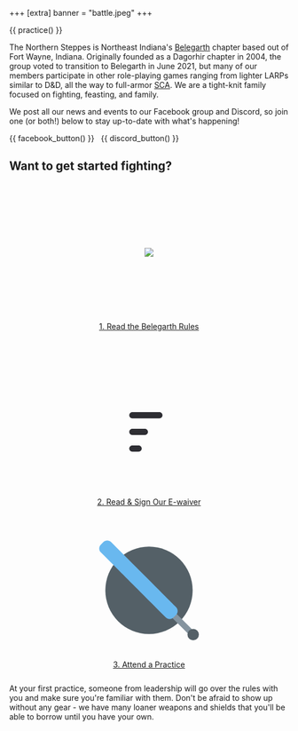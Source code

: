 +++
[extra]
banner = "battle.jpeg"
+++

<style>
.cards {
    display: grid;
    /* align-items: center; */
    grid-template-columns: repeat(auto-fit, minmax(310px, 1fr));
    grid-template-rows: repeat(auto-fit, minmax(300px, 1fr));
    grid-gap: 1rem;
    /* grid-auto-flow: dense; */
    margin-bottom: 1rem;
    align-items: flex-start;
}
.card {
    /* max-width: 310px; */
    border-radius: 10px;
    overflow: hidden;
    background: var(--entry);
    padding: 0px 10px 10px 10px;
    text-align: center;
}
.card:hover {
    background: var(--code-bg);
}
.card a {
    display: block;
    height: 100%;
    box-shadow: none;
}
.card .image {
    height: 250px;
    width: 100%;
    display: grid;
    align-items: center;
}
.card .image img, .card .image svg {
    margin: 0px auto;
}
</style>

{{ practice() }}

The Northern Steppes is Northeast Indiana's [Belegarth](https://www.belegarth.com/) chapter based out of Fort Wayne, Indiana. Originally founded as a Dagorhir chapter in 2004, the group voted to transition to Belegarth in June 2021, but many of our members participate in other role-playing games ranging from lighter LARPs similar to D&D, all the way to full-armor [SCA](https://www.sca.org/). We are a tight-knit family focused on fighting, feasting, and family.

We post all our news and events to our Facebook group and Discord, so join one (or both!) below to stay up-to-date with what's happening!

{{ facebook_button() }}
&nbsp;
{{ discord_button() }}

## Want to get started fighting? 

<div class="cards">

<div class="card">
    <a href="https://www.belegarth.com/rules">
    <div class="image">
    <img src="/bmcs.png" />
    </div>
    1. Read the Belegarth Rules
    </a>
</div>

<div class="card">
    <a href="https://docs.google.com/forms/d/e/1FAIpQLSeWSaM0wGwSxCuOdeSFKaWaOsjjS5p2sHvx0W6BcuVlEKFBHg/viewform">
    <div class="image">
    <svg xmlns="http://www.w3.org/2000/svg" width="180px" height="180px" viewBox="0 0 24 24" fill="none">
<path opacity="0.5" d="M3 10C3 6.22876 3 4.34315 4.17157 3.17157C5.34315 2 7.22876 2 11 2H13C16.7712 2 18.6569 2 19.8284 3.17157C21 4.34315 21 6.22876 21 10V14C21 17.7712 21 19.6569 19.8284 20.8284C18.6569 22 16.7712 22 13 22H11C7.22876 22 5.34315 22 4.17157 20.8284C3 19.6569 3 17.7712 3 14V10Z" fill="var(--primary)" />
<path d="M16.5189 16.5013C16.6939 16.3648 16.8526 16.2061 17.1701 15.8886L21.1275 11.9312C21.2231 11.8356 21.1793 11.6708 21.0515 11.6264C20.5844 11.4644 19.9767 11.1601 19.4083 10.5917C18.8399 10.0233 18.5356 9.41561 18.3736 8.94849C18.3292 8.82066 18.1644 8.77687 18.0688 8.87254L14.1114 12.8299C13.7939 13.1474 13.6352 13.3061 13.4987 13.4811C13.3377 13.6876 13.1996 13.9109 13.087 14.1473C12.9915 14.3476 12.9205 14.5606 12.7786 14.9865L12.5951 15.5368L12.3034 16.4118L12.0299 17.2323C11.9601 17.4419 12.0146 17.6729 12.1708 17.8292C12.3271 17.9854 12.5581 18.0399 12.7677 17.9701L13.5882 17.6966L14.4632 17.4049L15.0135 17.2214L15.0136 17.2214C15.4394 17.0795 15.6524 17.0085 15.8527 16.913C16.0891 16.8004 16.3124 16.6623 16.5189 16.5013Z" fill="var(--primary)" />
<path d="M22.3665 10.6922C23.2112 9.84754 23.2112 8.47812 22.3665 7.63348C21.5219 6.78884 20.1525 6.78884 19.3078 7.63348L19.1806 7.76071C19.0578 7.88348 19.0022 8.05496 19.0329 8.22586C19.0522 8.33336 19.0879 8.49053 19.153 8.67807C19.2831 9.05314 19.5288 9.54549 19.9917 10.0083C20.4545 10.4712 20.9469 10.7169 21.3219 10.847C21.5095 10.9121 21.6666 10.9478 21.7741 10.9671C21.945 10.9978 22.1165 10.9422 22.2393 10.8194L22.3665 10.6922Z" fill="var(--primary)"/>
<path fill-rule="evenodd" clip-rule="evenodd" d="M7.25 9C7.25 8.58579 7.58579 8.25 8 8.25H14.5C14.9142 8.25 15.25 8.58579 15.25 9C15.25 9.41421 14.9142 9.75 14.5 9.75H8C7.58579 9.75 7.25 9.41421 7.25 9ZM7.25 13C7.25 12.5858 7.58579 12.25 8 12.25H11C11.4142 12.25 11.75 12.5858 11.75 13C11.75 13.4142 11.4142 13.75 11 13.75H8C7.58579 13.75 7.25 13.4142 7.25 13ZM7.25 17C7.25 16.5858 7.58579 16.25 8 16.25H9.5C9.91421 16.25 10.25 16.5858 10.25 17C10.25 17.4142 9.91421 17.75 9.5 17.75H8C7.58579 17.75 7.25 17.4142 7.25 17Z" fill="#2e2e33"/>
</svg>
    </div>
    2. Read & Sign Our E-waiver
    </a>
</div>

<div class="card">
    <a href="/practice/">
    <div class="image">
    <svg width="180px" height="180px" viewBox="0 0 128 128" version="1.1" xmlns="http://www.w3.org/2000/svg" xmlns:xlink="http://www.w3.org/1999/xlink" xml:space="preserve" xmlns:serif="http://www.serif.com/" style="fill-rule:evenodd;clip-rule:evenodd;stroke-linejoin:round;stroke-miterlimit:2;">
    <g transform="matrix(1,0,0,1,-142.251,-448)">
        <g id="blue_shield" transform="matrix(1,0,0,1,142.251,448)">
            <rect x="0" y="0" width="128" height="128" style="fill:none;"/>
            <clipPath id="_clip1">
                <rect x="0" y="0" width="128" height="128"/>
            </clipPath>
            <g clip-path="url(#_clip1)">
                <g transform="matrix(1.12864,0,0,1.12864,-190.08,-188.093)">
                    <circle cx="225.12" cy="223.359" r="49.617" style="fill:rgb(84,96,103);"/>
                </g>
                <g transform="matrix(1.33032,0,0,1.32666,74.351,74.3737)">
                    <path d="M29.185,33.279C30.351,34.445 32.207,34.5 33.306,33.4C34.406,32.3 34.351,30.445 33.185,29.279L9.921,6.014C8.754,4.847 6.899,4.792 5.8,5.893C4.699,6.993 4.754,8.848 5.921,10.014L29.185,33.279Z" style="fill:rgb(133,148,159);fill-rule:nonzero;"/>
                </g>
                <g transform="matrix(0.653568,-0.653568,2.16516,2.16516,-195.85,19.7674)">
                    <path d="M175.023,44.724C175.023,43.461 171.632,42.438 167.449,42.438L162.459,42.438C158.276,42.438 154.886,43.461 154.886,44.724C154.886,52.181 154.886,75.746 154.886,83.204C154.886,84.466 158.276,85.49 162.459,85.49L167.449,85.49C171.632,85.49 175.023,84.466 175.023,83.204C175.023,75.746 175.023,52.181 175.023,44.724Z" style="fill:rgb(105,184,239);"/>
                </g>
                <g transform="matrix(1.03801,0,0,1.03801,-157.454,-5.41466)">
                    <circle cx="267.945" cy="121.474" r="7.055" style="fill:rgb(84,96,103);"/>
                </g>
            </g>
        </g>
    </g>
</svg>
    </div>
    3. Attend a Practice
    </a>
</div>

</div>

At your first practice, someone from leadership will go over the rules with you and make sure you're familiar with them. Don't be afraid to show up without any gear - we have many loaner weapons and shields that you'll be able to borrow until you have your own. 

<!--
{% photo(url="2017-group-photo.jpg") %}
The Northern Steppes at War! 2017, photo credit [Silverleaf Photography](https://www.instagram.com/silverleaf_photos/)
{% end %}
-->
